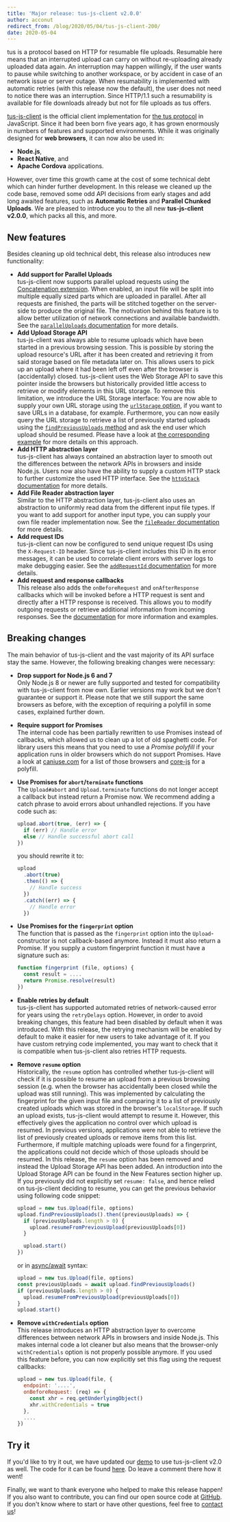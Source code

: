 ```yaml
---
title: 'Major release: tus-js-client v2.0.0'
author: acconut
redirect_from: /blog/2020/05/04/tus-js-client-200/
date: 2020-05-04
---
```


tus is a protocol based on HTTP for resumable file uploads. Resumable here means
that an interrupted upload can carry on without re-uploading already uploaded
data again. An interruption may happen willingly, if the user wants to pause
while switching to another workspace, or by accident in case of an network issue
or server outage. When resumability is implemented with automatic retries (with
this release now the default), the user does not need to notice there was an
interruption. Since HTTP/1.1 such a resumability is available for file downloads
already but not for file uploads as tus offers.

[tus-js-client](https://github.com/tus/tus-js-client/) is the official client
implementation for [the tus protocol](/protocols/resumable-upload.html) in
JavaScript. Since it had been born five years ago, it has grown enormously in
numbers of features and supported environments. While it was originally designed
for **web browsers**, it can now also be used in:

- **Node.js**,
- **React Native**, and
- **Apache Cordova** applications.

However, over time this growth came at the cost of some technical debt which can
hinder further development. In this release we cleaned up the code base, removed
some odd API decisions from early stages and add long awaited features, such as
**Automatic Retries** and **Parallel Chunked Uploads**. We are pleased to
introduce you to the all new **tus-js-client v2.0.0**, which packs all this, and
more.

## New features

Besides cleaning up old technical debt, this release also introduces new
functionality:

- **Add support for Parallel Uploads**<br /> tus-js-client now supports parallel
  upload requests using the
  [Concatenation extension](https://tus.io/protocols/resumable-upload.html#concatenation).
  When enabled, an input file will be split into multiple equally sized parts
  which are uploaded in parallel. After all requests are finished, the parts
  will be stitched together on the server-side to produce the original file. The
  motivation behind this feature is to allow better utilization of network
  connections and available bandwidth. See the
  [`parallelUploads` documentation](https://github.com/tus/tus-js-client/blob/v2.0.0/docs/api.md#paralleluploads)
  for more details.
- **Add Upload Storage API**<br /> tus-js-client was always able to resume
  uploads which have been started in a previous browsing session. This is
  possible by storing the upload resource's URL after it has been created and
  retrieving it from said storage based on file metadata later on. This allows
  users to pick up an upload where it had been left off even after the browser
  is (accidentally) closed. tus-js-client uses the Web Storage API to save this
  pointer inside the browsers but historically provided little access to
  retrieve or modify elements in this URL storage. To remove this limitation, we
  introduce the URL Storage interface: You are now able to supply your own URL
  storage using the
  [`urlStorage` option](https://github.com/tus/tus-js-client/blob/v2.0.0/docs/api.md#urlstorage),
  if you want to save URLs in a database, for example. Furthermore, you can now
  easily query the URL storage to retrieve a list of previously started uploads
  using the
  [`findPreviousUploads` method](https://github.com/tus/tus-js-client/blob/v2.0.0/docs/api.md#tusuploadfindpreviousuploads)
  and ask the end user which upload should be resumed. Please have a look at
  [the corresponding example](https://github.com/tus/tus-js-client/blob/v2.0.0/docs/usage.md#example-let-user-select-upload-to-resume)
  for more details on this approach.
- **Add HTTP abstraction layer**<br /> tus-js-client has always contained an
  abstraction layer to smooth out the differences between the network APIs in
  browsers and inside Node.js. Users now also have the ability to supply a
  custom HTTP stack to further customize the used HTTP interface. See the
  [`httpStack` documentation](https://github.com/tus/tus-js-client/blob/v2.0.0/docs/api.md#httpstack)
  for more details.
- **Add File Reader abstraction layer**<br /> Similar to the HTTP abstraction
  layer, tus-js-client also uses an abstraction to uniformly read data from the
  different input file types. If you want to add support for another input type,
  you can supply your own file reader implementation now. See the
  [`fileReader` documentation](https://github.com/tus/tus-js-client/blob/v2.0.0/docs/api.md#filereader)
  for more details.
- **Add request IDs**<br /> tus-js-client can now be configured to send unique
  request IDs using the `X-Request-ID` header. Since tus-js-client includes this
  ID in its error messages, it can be used to correlate client errors with
  server logs to make debugging easier. See the
  [`addRequestId` documentation](https://github.com/tus/tus-js-client/blob/v2.0.0/docs/api.md#addrequestid)
  for more details.
- **Add request and response callbacks**<br /> This release also adds the
  `onBeforeRequest` and `onAfterResponse` callbacks which will be invoked before
  a HTTP request is sent and directly after a HTTP response is received. This
  allows you to modify outgoing requests or retrieve additional information from
  incoming responses. See the
  [documentation](https://github.com/tus/tus-js-client/blob/v2.0.0/docs/api.md#onbeforerequest)
  for more information and examples.

## Breaking changes

The main behavior of tus-js-client and the vast majority of its API surface stay
the same. However, the following breaking changes were necessary:

- **Drop support for Node.js 6 and 7**<br /> Only Node.js 8 or newer are fully
  supported and tested for compatibility with tus-js-client from now own.
  Earlier versions may work but we don't guarantee or support it. Please note
  that we still support the same browsers as before, with the exception of
  requiring a polyfill in some cases, explained further down.
- **Require support for Promises**<br /> The internal code has been partially
  rewritten to use Promises instead of callbacks, which allowed us to clean up a
  lot of old spaghetti code. For library users this means that you need to use a
  _Promise polyfill_ if your application runs in older browsers which do not
  support Promises. Have a look at
  [caniuse.com](https://caniuse.com/#feat=promises) for a list of those browsers
  and [core-js](https://github.com/zloirock/core-js#ecmascript-promise) for a
  polyfill.
- **Use Promises for `abort`/`terminate` functions**<br /> The `Upload#abort`
  and `Upload.terminate` functions do not longer accept a callback but instead
  return a Promise now. We recommend adding a catch phrase to avoid errors about
  unhandled rejections. If you have code such as:
  ```js
  upload.abort(true, (err) => {
    if (err) // Handle error
    else // Handle successful abort call
  })
  ```
  you should rewrite it to:
  ```js
  upload
    .abort(true)
    .then(() => {
      // Handle success
    })
    .catch((err) => {
      // Handle error
    })
  ```
- **Use Promises for the `fingerprint` option**<br /> The function that is
  passed as the `fingerprint` option into the `Upload`-constructor is not
  callback-based anymore. Instead it must also return a Promise. If you supply a
  custom fingerprint function it must have a signature such as:
  ```js
  function fingerprint (file, options) {
    const result = ....
    return Promise.resolve(result)
  })
  ```
- **Enable retries by default**<br /> tus-js-client has supported automated
  retries of network-caused error for years using the `retryDelays` option.
  However, in order to avoid breaking changes, this feature had been disabled by
  default when it was introduced. With this release, the retrying mechanism will
  be enabled by default to make it easier for new users to take advantage of it.
  If you have custom retrying code implemented, you may want to check that it is
  compatible when tus-js-client also retries HTTP requests.
- **Remove `resume` option**<br /> Historically, the `resume` option has
  controlled whether tus-js-client will check if it is possible to resume an
  upload from a previous browsing session (e.g. when the browser has
  accidentally been closed while the upload was still running). This was
  implemented by calculating the fingerprint for the given input file and
  comparing it to a list of previously created uploads which was stored in the
  browser's `localStorage`. If such an upload exists, tus-js-client would
  attempt to resume it. However, this effectively gives the application no
  control over which upload is resumed. In previous versions, applications were
  not able to retrieve the list of previously created uploads or remove items
  from this list. Furthermore, if multiple matching uploads were found for a
  fingerprint, the applications could not decide which of those uploads should
  be resumed. In this release, the `resume` option has been removed and instead
  the Upload Storage API has been added. An introduction into the Upload Storage
  API can be found in the New Features section higher up. If you previously did
  not explicitly set `resume: false`, and hence relied on tus-js-client deciding
  to resume, you can get the previous behavior using following code snippet:

  ```js
  upload = new tus.Upload(file, options)
  upload.findPreviousUploads().then((previousUploads) => {
    if (previousUploads.length > 0) {
      upload.resumeFromPreviousUpload(previousUploads[0])
    }

    upload.start()
  })
  ```

  or in
  [async/await](https://developer.mozilla.org/en-US/docs/Web/JavaScript/Reference/Statements/async_function)
  syntax:

  ```js
  upload = new tus.Upload(file, options)
  const previousUploads = await upload.findPreviousUploads()
  if (previousUploads.length > 0) {
    upload.resumeFromPreviousUpload(previousUploads[0])
  }
  upload.start()
  ```

- **Remove `withCredentials` option**<br /> This release introduces an HTTP
  abstraction layer to overcome differences between network APIs in browsers and
  inside Node.js. This makes internal code a lot cleaner but also means that the
  browser-only `withCredentials` option is not properly possible anymore. If you
  used this feature before, you can now explicitly set this flag using the
  request callbacks:
  ```js
  upload = new tus.Upload(file, {
    endpoint: '....',
    onBeforeRequest: (req) => {
      const xhr = req.getUnderlyingObject()
      xhr.withCredentials = true
    },
    ....
  })
  ```

## Try it

If you'd like to try it out, we have updated our [demo](/demo.html) to use
tus-js-client v2.0 as well. The code for it can be found
[here](https://github.com/tus/tus.io/blob/main/assets/javascripts/upload-demo.js).
Do leave a comment there how it went!

Finally, we want to thank everyone who helped to make this release happen! If
you also want to contribute, you can find our open source code at
[GitHub](https://github.com/tus). If you don't know where to start or have other
questions, feel free to [contact us](/support.html)!
